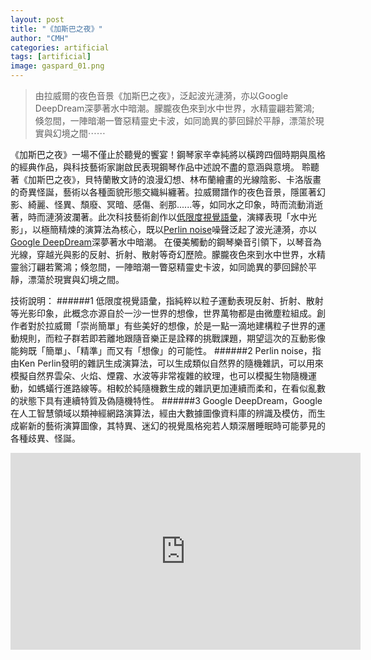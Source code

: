 ```yaml
---
layout: post
title: "《加斯巴之夜》"
author: "CMH"
categories: artificial
tags: [artificial]
image: gaspard_01.png
---
```


> 由拉威爾的夜色音景《加斯巴之夜》，泛起波光漣漪，亦以Google DeepDream深夢著水中暗潮。朦朧夜色來到水中世界，水精靈翩若驚鴻; 倏忽間，一陣暗潮一瞥惡精靈史卡波，如同詭異的夢回歸於平靜，漂蕩於現實與幻境之間⋯⋯

《加斯巴之夜》一場不僅止於聽覺的饗宴！鋼琴家辛幸純將以橫跨四個時期與風格的經典作品，與科技藝術家謝啟民表現鋼琴作品中述說不盡的意涵與意境。
聆聽著《加斯巴之夜》，貝特蘭散文詩的浪漫幻想、林布蘭繪畫的光線陰影、卡洛版畫的奇異怪誕，藝術以各種面貌形態交織糾纏著。拉威爾譜作的夜色音景，隱匿著幻影、綺麗、怪異、頹廢、冥暗、感傷、剎那......等，如同水之印象，時而流動消逝著，時而漣漪波瀾著。此次科技藝術創作以[低限度視覺語彙](#1)，演繹表現「水中光影」，以極簡精煉的演算法為核心，既以[Perlin noise](#2)噪聲泛起了波光漣漪，亦以[Google DeepDream](#3)深夢著水中暗潮。
在優美觸動的鋼琴樂音引領下，以琴音為光線，穿越光與影的反射、折射、散射等奇幻歷險。朦朧夜色來到水中世界，水精靈翁汀翩若驚鴻；倏忽間，一陣暗潮一瞥惡精靈史卡波，如同詭異的夢回歸於平靜，漂蕩於現實與幻境之間。

技術說明：
######1 
低限度視覺語彙，指純粹以粒子運動表現反射、折射、散射等光影印象，此概念亦源自於一沙一世界的想像，世界萬物都是由微塵粒組成。創作者對於拉威爾「崇尚簡單」有些美好的想像，於是一點一滴地建構粒子世界的運動規則，而粒子群若即若離地跟隨音樂正是詮釋的挑戰課題，期望這次的互動影像能夠既「簡單」、「精準」而又有「想像」的可能性。
######2 Perlin noise，指由Ken Perlin發明的雜訊生成演算法，可以生成類似自然界的隨機雜訊，可以用來模擬自然界雲朵、火焰、煙霧、水波等非常複雜的紋理，也可以模擬生物隨機運動，如螞蟻行進路線等。相較於純隨機數生成的雜訊更加連續而柔和，在看似亂數的狀態下具有連續特質及偽隨機特性。
######3 Google DeepDream，Google在人工智慧領域以類神經網路演算法，經由大數據圖像資料庫的辨識及模仿，而生成嶄新的藝術演算圖像，其特異、迷幻的視覺風格宛若人類深層睡眠時可能夢見的各種歧異、怪誕。

<!-- Modified from https://github.com/nathancy/jekyll-embed-video -->
<div class="iframe-container">
    <iframe
        width="560" height="315"
        src="https://www.youtube.com/embed/i07PEt7zZhI"
        frameborder="0"
        allow="accelerometer; autoplay; encrypted-media; gyroscope; picture-in-picture"
        allowfullscreen>
    </iframe>
</div>
